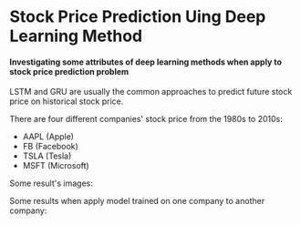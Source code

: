 # Stock Price Prediction Uing Deep Learning Method

#### Investigating some attributes of deep learning methods when apply to stock price prediction problem
LSTM and GRU are usually the common approaches to predict future stock price on historical stock price.

There are four different companies' stock price from the 1980s to 2010s:
- AAPL (Apple)
- FB (Facebook)
- TSLA (Tesla)
- MSFT (Microsoft)

Some result's images:
[](/graphs/FB_GRU32.png) [](graphs/FB_GRU128.png) [](graphs/FB_LSTM32.png) [](graphs/FB_LSTM128.png)

Some results when apply model trained on one company to another company:
[](/graphs/FB_TSLA_GRU32.png) [](/graphs/FB_TSLA_GRU128.png) [](/graphs/FB_TSLA_LSTM32.png) [](/graphs/FB_TSLA_LSTM128.png)
